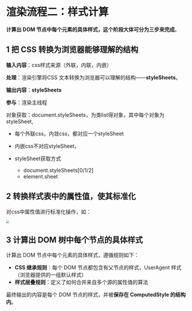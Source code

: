 # 渲染流程二：样式计算

**计算出 DOM 节点中每个元素的具体样式，这个阶段大体可分为三步来完成**。

## 1 把 CSS 转换为浏览器能够理解的结构

**输入内容**：css样式来源（外联，内联，内嵌）

**处理**：渲染引擎将CSS 文本转换为浏览器可以理解的结构——**styleSheets**。

**输出内容**：**styleSheets**

**参与**：渲染主线程

对象获取：document.styleSheets，为类list得对象，其中每个对象为styleSheet,

- 每个外联css，内敛css，都对应一个styleSheet
- 内嵌css不对应styleSheet，

- styleSheet获取方式
  - document.styleSheets[0/1/2]
  - element.sheet

## 2 转换样式表中的属性值，使其标准化

对css中属性值进行标准化操作，如：

<img src="https://static001.geekbang.org/resource/image/12/60/1252c6d3c1a51714606daa6bdad3a560.png" style="zoom: 50%;" />

## 3 计算出 DOM 树中每个节点的具体样式

计算出 DOM 节点中每个元素的具体样式，遵循规则如下：

- **CSS 继承规则**：每个 DOM 节点都包含有父节点的样式，UserAgent 样式（浏览器提供的一组默认样式）
- **样式层叠规则**：定义了如何合并来自多个源的属性值的算法

最终输出的内容是每个 DOM 节点的样式，并被**保存在 ComputedStyle 的结构内**。













